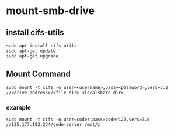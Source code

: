 # mount-smb-drive

## install cifs-utils
```
sudo apt install cifs-utils
sudo apt-get update
sudo apt-get upgrade
```

## Mount Command
```
sudo mount -t cifs -o user=<username>,pass=<password>,vers=3.0 //<drive-address>/<file dir> <localshare dir>
```

### example
```
sudo mount -t cifs -o user=coder,pass=coder123,vers=3.0 //125.177.192.234/code-server /mnt/z
```
